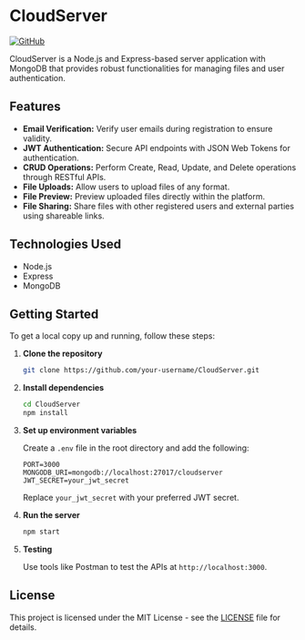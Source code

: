 
# CloudServer

[![GitHub](https://img.shields.io/badge/GitHub-CloudServer-blue.svg)](https://github.com/your-username/CloudServer)

CloudServer is a Node.js and Express-based server application with MongoDB that provides robust functionalities for managing files and user authentication.

## Features

- **Email Verification:** Verify user emails during registration to ensure validity.
- **JWT Authentication:** Secure API endpoints with JSON Web Tokens for authentication.
- **CRUD Operations:** Perform Create, Read, Update, and Delete operations through RESTful APIs.
- **File Uploads:** Allow users to upload files of any format.
- **File Preview:** Preview uploaded files directly within the platform.
- **File Sharing:** Share files with other registered users and external parties using shareable links.

## Technologies Used

- Node.js
- Express
- MongoDB

## Getting Started

To get a local copy up and running, follow these steps:

1. **Clone the repository**

   ```bash
   git clone https://github.com/your-username/CloudServer.git
   ```

2. **Install dependencies**

   ```bash
   cd CloudServer
   npm install
   ```

3. **Set up environment variables**

   Create a `.env` file in the root directory and add the following:

   ```plaintext
   PORT=3000
   MONGODB_URI=mongodb://localhost:27017/cloudserver
   JWT_SECRET=your_jwt_secret
   ```

   Replace `your_jwt_secret` with your preferred JWT secret.

4. **Run the server**

   ```bash
   npm start
   ```

5. **Testing**

   Use tools like Postman to test the APIs at `http://localhost:3000`.

## License

This project is licensed under the MIT License - see the [LICENSE](LICENSE) file for details.
